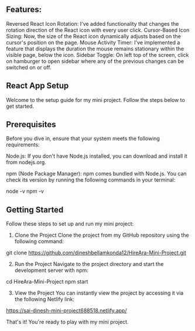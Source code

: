 ## Features:
Reversed React Icon Rotation: I've added functionality that changes the rotation direction of the React icon with every user click.
Cursor-Based Icon Sizing: Now, the size of the React icon dynamically adjusts based on the cursor's position on the page.
Mouse Activity Timer: I've implemented a feature that displays the duration the mouse remains stationary within the visible page, below the icon.
Sidebar Toggle: On left top of the screen, click on hamburger to open sidebar where any of the previous changes can be switched on or off.

## React App Setup
Welcome to the setup guide for my mini project. Follow the steps below to get started.

## Prerequisites
Before you dive in, ensure that your system meets the following requirements:

Node.js: If you don't have Node.js installed, you can download and install it from nodejs.org.

npm (Node Package Manager): npm comes bundled with Node.js. You can check its version by running the following commands in your terminal:

node -v
npm -v

## Getting Started
Follow these steps to set up and run my mini project:

1. Clone the Project
   Clone the project from my GitHub repository using the following command:

git clone https://github.com/dineshbellamkonda12/HireAra-Mini-Project.git

2. Run the Project
   Navigate to the project directory and start the development server with npm:

cd HireAra-Mini-Project
npm start

3. View the Project
   You can instantly view the project by accessing it via the following Netlify link:

https://sai-dinesh-mini-project688518.netlify.app/

That's it! You're ready to play with my mini project.


